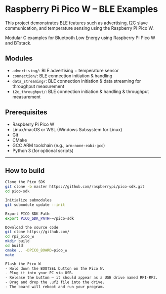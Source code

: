 # Raspberry Pi Pico W – BLE Examples
This project demonstrates BLE features such as advertising, I2C slave communication, and temperature sensing using the Raspberry Pi Pico W.

Modular C examples for Bluetooth Low Energy using Raspberry Pi Pico W and BTstack.

## Modules

- `advertising/`: BLE advertising + temperature sensor
- `connection/`: BLE connection initiation & handling
- `data_streaming/`: BLE connection initiation & data streaming for throughput measurement
- `i2c_throughput/`: BLE connection initiation & handling & throughput measurement


## Prerequisites

- Raspberry Pi Pico W
- Linux/macOS or WSL (Windows Subsystem for Linux)
- Git
- CMake
- GCC ARM toolchain (e.g., `arm-none-eabi-gcc`)
- Python 3 (for optional scripts)

---

## How to build

```bash
Clone the Pico SDK
git clone -b master https://github.com/raspberrypi/pico-sdk.git
cd pico-sdk

Initialize submodules
git submodule update --init

Export PICO SDK Path
export PICO_SDK_PATH=~/pico-sdk

Download the source code
git clone https://github.com/
cd rpi_pico_w
mkdir build
cd build
cmake .. -DPICO_BOARD=pico_w
make

Flash the Pico W
- Hold down the BOOTSEL button on the Pico W.
- Plug it into your PC via USB.
- Release the button — it should appear as a USB drive named RPI-RP2.
- Drag and drop the .uf2 file into the drive.
- The board will reboot and run your program.
